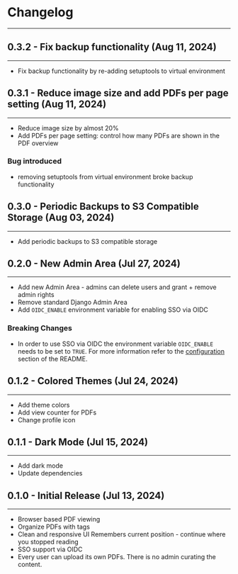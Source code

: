 # Changelog
<hr>

## 0.3.2 - Fix backup functionality (Aug 11, 2024)
<hr>

* Fix backup functionality by re-adding setuptools to virtual environment

## 0.3.1 - Reduce image size and add PDFs per page setting (Aug 11, 2024)
<hr>

* Reduce image size by almost 20%
* Add PDFs per page setting: control how many PDFs are shown in the PDF overview

### Bug introduced
* removing setuptools from virtual environment broke backup functionality


## 0.3.0 - Periodic Backups to S3 Compatible Storage (Aug 03, 2024)
<hr>

* Add periodic backups to S3 compatible storage

## 0.2.0 - New Admin Area (Jul 27, 2024)
<hr>

* Add new Admin Area - admins can delete users and grant + remove admin rights
* Remove standard Django Admin Area
* Add `OIDC_ENABLE` environment variable for enabling SSO via OIDC

### Breaking Changes

* In order to use SSO via OIDC the environment variable `OIDC_ENABLE` needs to be set to `TRUE`.
  For more information refer to the [configuration](https://codeberg.org/mrmn/PdfDing#configuration) section of the README.

## 0.1.2 - Colored Themes (Jul 24, 2024)
<hr>

* Add theme colors
* Add view counter for PDFs
* Change profile icon



## 0.1.1 - Dark Mode (Jul 15, 2024)
<hr>

* Add dark mode
* Update dependencies

## 0.1.0 - Initial Release (Jul 13, 2024)
<hr>

* Browser based PDF viewing
* Organize PDFs with tags
* Clean and responsive UI Remembers current position - continue where you stopped reading
* SSO support via OIDC
* Every user can upload its own PDFs. There is no admin curating the content.
